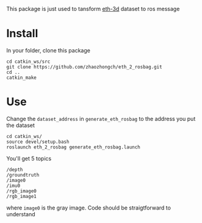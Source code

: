 This package is just used to tansform [eth-3d](https://www.eth3d.net/slam_documentation) dataset to ros message
# Install
In your  folder, clone this package
```
cd catkin_ws/src
git clone https://github.com/zhaozhongch/eth_2_rosbag.git
cd ..
catkin_make
```
# Use
Change the `dataset_address` in `generate_eth_rosbag` to the address you put the dataset
```
cd catkin_ws/
source devel/setup.bash
roslaunch eth_2_rosbag generate_eth_rosbag.launch
```
You'll get 5 topics
```
/depth
/groundtruth
/image0
/imu0
/rgb_image0
/rgb_image1
```
where `image0` is the gray image. Code should be straigtforward to understand